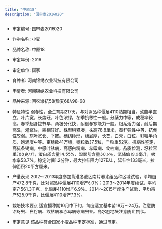 ```yaml
---
title: "中原18"
description: "国审麦2016020"
---
```

* 审定编号:  国审麦2016020

*  作物名称:  小麦

*  品种名称:  中原18

*  审定年份:  2016

*  审定单位:  国家

* 育种者:  河南锦绣农业科技有限公司

*  申请者:  河南锦绣农业科技有限公司

*  品种来源:  百农矮抗58/豫麦68//98-68

*  特征特性
弱春性，全生育期217天，与对照品种偃展4110熟期相当。幼苗半直立，叶片宽，长势旺，叶色浓绿，冬季抗寒性一般。分蘖力中等，成穗率较高。春季起身拔节早，两极分化快，耐倒春寒能力一般。根系活力强，耐后期高温，灌浆快，熟相较好。株型稍紧凑，株高78.8厘米，茎秆弹性中等，抗倒性较弱。旗叶宽长、下披。穗纺锤形，穗层厚，长芒，白壳，白粒，籽粒半角质、饱满度中等。亩穗数41万穗，穗粒数27.5粒，千粒重52克。抗病性鉴定，高抗条锈病，中感叶锈病，高感白粉病、赤霉病、纹枯病。品质检测，籽粒容重788克/升，蛋白质含量14.55%，湿面筋含量30.6%，沉降值19.9毫升，吸水率53.7%，稳定时间1.2分钟，最大拉伸阻力127E.U.，延伸性133毫米，拉伸面积20平方厘米。

*  产量表现
2012～2013年度参加黄淮冬麦区南片春水组品种区域试验，平均亩产472.8千克，比对照品种偃展4110增产6.0%；2013～2014年度续试，平均亩产561.3千克，比偃展4110增产6.9%。2014～2015年度生产试验，平均亩产525.9千克，比偃展4110增产7.3%。

*  栽培技术要点
适宜播种期10月中下旬，每亩适宜基本苗18万～24万。注意防治蚜虫、白粉病、纹枯病和赤霉病等病虫害。高水肥地块注意防止倒伏。

*  审定意见
该品种符合国家小麦品种审定标准，通过审定。
